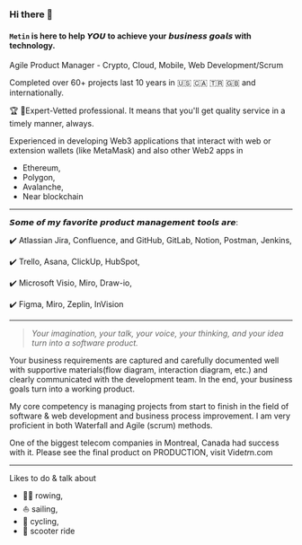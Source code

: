 ### Hi there 👋

#### `Metin` is here to help 𝙔𝙊𝙐 to achieve your 𝙗𝙪𝙨𝙞𝙣𝙚𝙨𝙨 𝙜𝙤𝙖𝙡𝙨 with technology.
Agile Product Manager - Crypto, Cloud, Mobile, Web Development/Scrum  

Completed over 60+ projects last 10 years in 🇺🇸 🇨🇦 🇹🇷 🇬🇧 and internationally.

🏆 🥇Expert-Vetted professional.
It means that you'll get quality service in a timely manner, always.

Experienced in developing Web3 applications that interact with web or extension wallets (like MetaMask) and also other Web2 apps in
- Ethereum, 
- Polygon, 
- Avalanche, 
- Near blockchain

---
𝙎𝙤𝙢𝙚 𝙤𝙛 𝙢𝙮 𝙛𝙖𝙫𝙤𝙧𝙞𝙩𝙚 𝙥𝙧𝙤𝙙𝙪𝙘𝙩 𝙢𝙖𝙣𝙖𝙜𝙚𝙢𝙚𝙣𝙩 𝙩𝙤𝙤𝙡𝙨 𝙖𝙧𝙚:

✔️ Atlassian Jira, Confluence, and GitHub, GitLab, Notion, Postman, Jenkins,

✔️ Trello, Asana, ClickUp, HubSpot,

✔️ Microsoft Visio, Miro, Draw-io,

✔️ Figma, Miro, Zeplin, InVision

---

> _Your imagination, your talk, your voice, your thinking, and your idea turn into a software product._

Your business requirements are captured and carefully documented well with supportive materials(flow diagram, interaction diagram, etc.) and clearly communicated with the development team. In the end, your business goals turn into a working product.

My core competency is managing projects from start to finish in the field of software & web development and business process improvement. I am very proficient in both Waterfall and Agile (scrum) methods.

One of the biggest telecom companies in Montreal, Canada had success with it.
Please see the final product on PRODUCTION, visit Vide*tr*n.com

---

Likes to do & talk about 
- 🚣‍♂️ rowing,
- ⛵ sailing,
- 🚴 cycling, 
- 🛴 scooter ride
